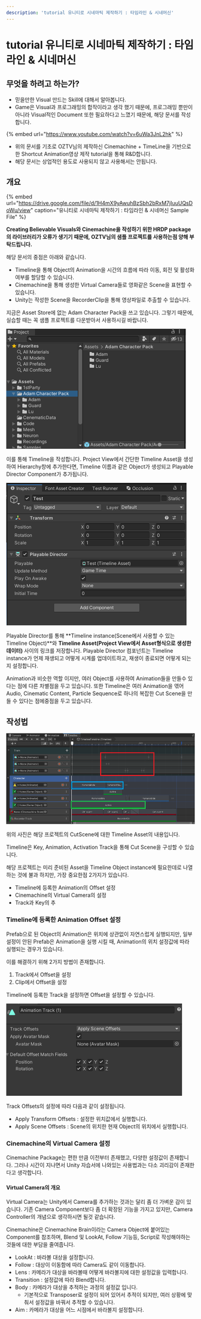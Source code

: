 ```yaml
---
description: 'tutorial 유니티로 시네마틱 제작하기 : 타임라인 & 시네머신'
---
```


# tutorial 유니티로 시네마틱 제작하기 : 타임라인 & 시네머신

## 무엇을 하려고 하는가?

* 믿을만한 Visual 만드는 Skill에 대해서 알아봅니다.
* Game은 Visual과 프로그래밍의 합작이라고 생각 했기 때문에, 프로그래밍 뿐만이 아니라 Visual적인 Document 또한 필요하다고 느꼈기 때문에, 해당 문서를 작성합니다.

{% embed url="https://www.youtube.com/watch?v=6uWa3JnL2hk" %}

* 위의 문서를 기초로 OZTV님의 제작하신 Cinemachine + TimeLine을 기반으로 한 Shortcut Animation영상 제작 tutorial을 통해 R&D합니다.
* 해당 문서는 상업적인 용도로 사용되지 않고 사용해서는 안됩니다.

## 개요 

{% embed url="https://drive.google.com/file/d/1H4mX9yAwuhBzSbh2bRxM7jIuuUQsDoWu/view" caption="유니티로 시네마틱 제작하기 : 타임라인 & 시네머신 Sample File" %}

**Creating Believable Visuals와 Cinemachine을 작성하기 위한 HRDP package의 라이브러리가 오류가 생기기 때문에, OZTV님의 샘플 프로젝트를 사용하는점 양해 부탁드립니다.**

해당 문서의 중점은 아래와 같습니다.

* Timeline을 통해 Object의 Animation을 시간의 흐름에 따라 이동, 회전 및 활성화 여부를 할당할 수 있습니다.
* Cinemachine을 통해 생성한 Virtual Camera들로 영화같은 Scene을 표현할 수 있습니다.
* Unity는 작성한 Scene을 RecorderClip을 통해 영상파일로 추출할 수 있습니다.

지금은 Asset Store에 없는 Adam Character Pack을 쓰고 있습니다. 그렇기 때문에, 실습할 때는 꼭 샘플 프로젝트를 다운받아서 사용하시길 바랍니다.

![](../../../.gitbook/assets/image%20%28243%29.png)

이를 통해 Timeline을 작성합니다. Project View에서 간단한 Timeline Asset을 생성하여 Hierarchy창에 추가한다면, Timeline 이름과 같은 Object가 생성되고 Playable Director Component가 추가됩니다.

![](../../../.gitbook/assets/image%20%28245%29.png)

Playable Director를 통해 **Timeline instance\(Scene에서 사용할 수 있는 Timeline Object\)**와 **Timeline Asset\(Project View에서 Asset형식으로 생성한 데이터\)** 사이의 링크를 저장합니다. Playable Director 컴포넌트는 Timeline instance가 언제 재생되고 어떻게 시계를 업데이트하고, 재생이 종료되면 어떻게 되는지 설정합니다.

Animation과 비슷한 역할 이지만, 여러 Object를 사용하여 Animation들을 만들수 있다는 점에 다른 차별점을 두고 있습니다. 또한 Timeline은 여러 Animation을 엮어 Audio, Cinematic Content, Particle Sequence로 하나의 복잡한 Cut Scene을 만들 수 있다는 점에중점을 두고 있습니다. 

## 작성법 

![Red : Key&#xAC12;&#xC744; &#xD1B5;&#xD55C; &#xAC12;&#xC758; &#xC774;&#xB3D9; / Green : Activation Track &#xC124;&#xC815; / Blue : Animation Track &#xC124;&#xC815;](../../../.gitbook/assets/image%20%28244%29.png)

위의 사진은 해당 프로젝트의 CutScene에 대한 Timeline Asset의 내용입니다.

Timeline은 Key, Animation, Activation Track을 통해 Cut Scene을 구성할 수 있습니다.

해당 프로젝트는 미리 준비된 Asset을 Timeline Object instance에 필요한데로 나열하는 것에 불과 하지만, 가장 중요한점 2가지가 있습니다.

* Timeline에 등록한 Animation의 Offset 설정
* Cinemachine의 Virtual Camera의 설정
* Track과 Key의 추

### Timeline에 등록한 Animation Offset 설정 

Prefab으로 된 Object의 Animation은 위치에 상관없이 자연스럽게 실행되지만, 일부 설정이 안된 Prefab은 Animation을 실행 시킬 때, Animation의 위치 설정값에 따라 실행되는 경우가 있습니다.

이를 해결하기 위해 2가지 방법이 존재합니다.

1. Track에서 Offset을 설정
2. Clip에서 Offset을 설정

Timeline에 등록한 Track을 설정하면 Offset을 설정할 수 있습니다.

![](../../../.gitbook/assets/image%20%28246%29.png)

Track Offsets의 설정에 따라 다음과 같이 설정됩니다.

* Apply Transform Offsets : 설정한 위치값에서 실행합니다.
* Apply Scene Offsets : Scene의 위치한 현재 Object의 위치에서 실행합니다.

### Cinemachine의 Virtual Camera 설정

Cinemachine Package는 편한 만큼 이전부터 존재했고, 다양한 설정값이 존재합니다. 그러나 시간이 지나면서 Unity 자습서에 나와있는 사용법과는 다소 괴리감이 존재한다고 생각합니다.

#### Virtual Camera의 개요

Virtual Camera는 Unity에서 Camera를 추가하는 것과는 달리 좀 더 가벼운 감이 있습니다. 기존 Camera Component보다 좀 더 확장된 기능을 가지고 있지만, Camera Controller의 개념으로 생각하시면 될것 같습니다.

Cinemachine은 Cinemachine Brain이라는 Camera Object에 붙어있는 Component를 참조하며, Blend 및 LookAt, Follow 기능등, Script로 작성해야하는 것들에 대한 부담을 줄여줍니다.

* LookAt : 바라볼 대상을 설정합니다.
* Follow : 대상이 이동함에 따라 Camera도 같이 이동합니다.
* Lens : 카메라가 대상을 바라볼때 어떻게 바라볼지에 대한 설정값을 입력합니다.
* Transition : 설정값에 따라 Blend합니다.
* Body : 카메라가 대상을 추적하는 과정의 설정값 입니다.
  * 기본적으로 Transposer로 설정이 되어 있어서 추적이 되지만, 여러 상황에 맞춰서 설정값을 바꿔서 추적할 수 있습니다.
* Aim : 카메라가 대상을 어느 시점에서 바라볼지 설정합니다.







